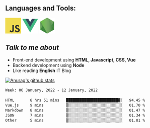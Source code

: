 ## **Languages and Tools:**      
<code><img height="50" src="https://raw.githubusercontent.com/github/explore/80688e429a7d4ef2fca1e82350fe8e3517d3494d/topics/javascript/javascript.png"></code>
<code><img height="50"  src="https://raw.githubusercontent.com/github/explore/80688e429a7d4ef2fca1e82350fe8e3517d3494d/topics/vue/vue.png"></code>
<code><img height="50"  src="https://raw.githubusercontent.com/github/explore/80688e429a7d4ef2fca1e82350fe8e3517d3494d/topics/nodejs/nodejs.png"></code>

## *Talk to me about*
- Front-end development using **HTML, Javascript, CSS, Vue**
- Backend development using **Node**
- Like reading **English** IT Blog    

[![Anurag's github stats](https://github-readme-stats.vercel.app/api?username=qdi5)](https://github.com/anuraghazra/github-readme-stats)    

<!--START_SECTION:waka-->
```text
Week: 06 January, 2022 - 12 January, 2022

HTML       8 hrs 51 mins   ███████████████████████▓░   94.45 % 
Vue.js     9 mins          ▒░░░░░░░░░░░░░░░░░░░░░░░░   01.70 % 
Markdown   8 mins          ▒░░░░░░░░░░░░░░░░░░░░░░░░   01.47 % 
JSON       7 mins          ▒░░░░░░░░░░░░░░░░░░░░░░░░   01.34 % 
Other      5 mins          ▒░░░░░░░░░░░░░░░░░░░░░░░░   01.01 % 
```
<!--END_SECTION:waka-->
